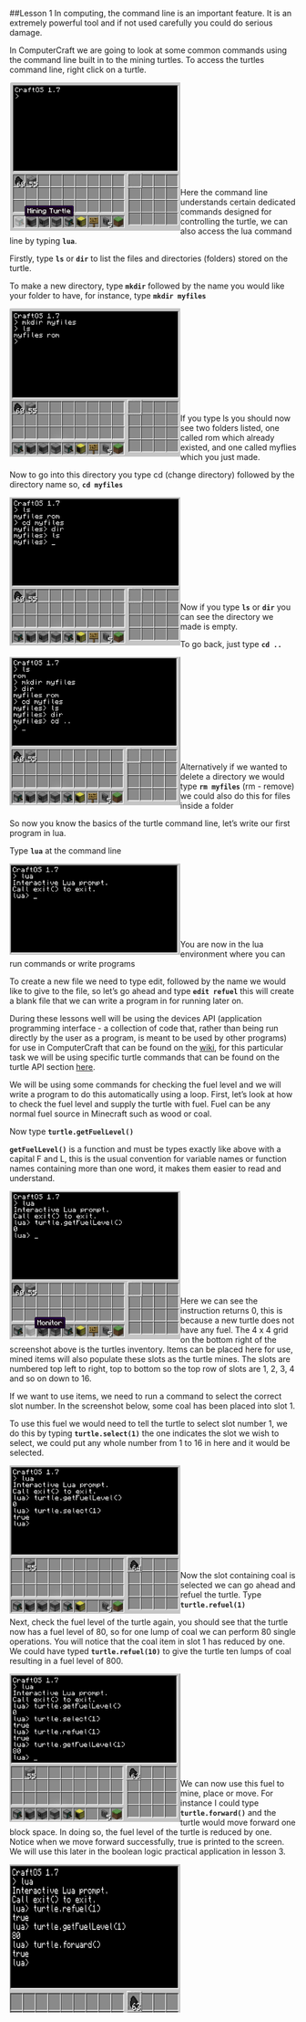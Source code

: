 ##Lesson 1
In computing, the command line is an important feature. It is an extremely powerful tool and if not used carefully you could do serious damage.

In ComputerCraft we are going to look at some common commands using the command line built in to the mining turtles.
To access the turtles command line, right click on a turtle.

<a href="Intro"><img src="https://github.com/AllenHeard/ComputerCraft/blob/master/Screenshots/Lesson%201%20Images/Intro.png" align="left" height="260" width="300" ></a><br><br><br><br><br><br><br><br><br><br>

Here the command line understands certain dedicated commands designed for controlling the turtle, we can also access the lua command line by typing **```lua```**.

Firstly, type **```ls```** or **```dir```** to list the files and directories (folders) stored on the turtle.

To make a new directory, type **```mkdir```** followed by the name you would like your folder to have, for instance, type **```mkdir myfiles```**

<a href="cd"><img src="https://github.com/AllenHeard/ComputerCraft/blob/master/Screenshots/Lesson%201%20Images/cd.png" align="left" height="260" width="300" ></a><br><br><br><br><br><br><br><br><br><br>

If you type ls you should now see two folders listed, one called rom which already existed, and one called myflies which you just made.

Now to go into this directory you type cd (change directory) followed by the directory name so, **```cd myfiles```**

<a href="myfiles"><img src="https://github.com/AllenHeard/ComputerCraft/blob/master/Screenshots/Lesson%201%20Images/dir.png" align="left" height="260" width="300" ></a><br><br><br><br><br><br><br><br><br><br>

Now if you type **```ls```** or **```dir```** you can see the directory we made is empty.

To go back, just type **```cd ..```**

<a href="cd.."><img src="https://github.com/AllenHeard/ComputerCraft/blob/master/Screenshots/Lesson%201%20Images/cd...png" align="left" height="260" width="300" ></a><br><br><br><br><br><br><br><br><br><br>

Alternatively if we wanted to delete a directory we would type **```rm myfiles```** (rm - remove) we could also do this for files inside a folder

So now you know the basics of the turtle command line, let’s write our first program in lua.

Type **```lua```** at the command line

<a href="lua"><img src="https://github.com/AllenHeard/ComputerCraft/blob/master/Screenshots/Lesson%201%20Images/lua.png" align="left" height="160" width="300" ></a><br><br><br><br><br><br><br>

You are now in the lua environment where you can run commands or write programs

To create a new file we need to type edit, followed by the name we would like to give to the file, so let’s go ahead and type **```edit refuel```** this will create a blank file that we can write a program in for running later on.

During these lessons well will be using the devices API (application programming interface - a collection of code that, rather than being run directly by the user as a program, is meant to be used by other programs) for use in ComputerCraft that can be found on the [wiki](http://www.computercraft.info/wiki/Main_Page), for this particular task we will be using specific turtle commands that can be found on the turtle API section [here](http://www.computercraft.info/wiki/Turtle_(API)).

We will be using some commands for checking the fuel level and we will write a program to do this automatically using a loop. First, let’s look at how to check the fuel level and supply the turtle with fuel. Fuel can be any normal fuel source in Minecraft such as wood or coal.

Now type **```turtle.getFuelLevel()```**

**```getFuelLevel()```** is a function and must be types exactly like above with a capital F and L, this is the usual convention for variable names or function names containing more than one word, it makes them easier to read and understand.

<a href="getFuel"><img src="https://github.com/AllenHeard/ComputerCraft/blob/master/Screenshots/Lesson%201%20Images/getfuel.png" align="left" height="260" width="300" ></a><br><br><br><br><br><br><br><br><br><br>

Here we can see the instruction returns 0, this is because a new turtle does not have any fuel. The 4 x 4 grid on the bottom right of the screenshot above is the turtles inventory. Items can be placed here for use, mined items will also populate these slots as the turtle mines. The slots are numbered top left to right, top to bottom so the top row of slots are 1, 2, 3, 4 and so on down to 16.

If we want to use items, we need to run a command to select the correct slot number. In the screenshot below, some coal has been placed into slot 1.

To use this fuel we would need to tell the turtle to select slot number 1, we do this by typing **```turtle.select(1)```** the one indicates the slot we wish to select, we could put any whole number from 1 to 16 in here and it would be selected.

<a href="selectCell"><img src="https://github.com/AllenHeard/ComputerCraft/blob/master/Screenshots/Lesson%201%20Images/select.png" align="left" height="260" width="300" ></a><br><br><br><br><br><br><br><br><br><br>

Now the slot containing coal is selected we can go ahead and refuel the turtle. Type **```turtle.refuel(1)```**

Next, check the fuel level of the turtle again, you should see that the turtle now has a fuel level of 80, so for one lump of coal we can perform 80 single operations. You will notice that the coal item in slot 1 has reduced by one. We could have typed **```turtle.refuel(10)```** to give the turtle ten lumps of coal resulting in a fuel level of 800.

<a href="refuel"><img src="https://github.com/AllenHeard/ComputerCraft/blob/master/Screenshots/Lesson%201%20Images/refuel.png" align="left" height="260" width="300" ></a><br><br><br><br><br><br><br><br><br><br>

We can now use this fuel to mine, place or move. For instance I could type **```turtle.forward()```** and the turtle would move forward one block space. In doing so, the fuel level of the turtle is reduced by one. Notice when we move forward successfully, true is printed to the screen. We will use this later in the boolean logic practical application in lesson 3.

<a href="forward"><img src="https://github.com/AllenHeard/ComputerCraft/blob/master/Screenshots/Lesson%201%20Images/forward.png" align="left" height="260" width="300" ></a><br><br><br><br><br><br><br><br><br><br>
